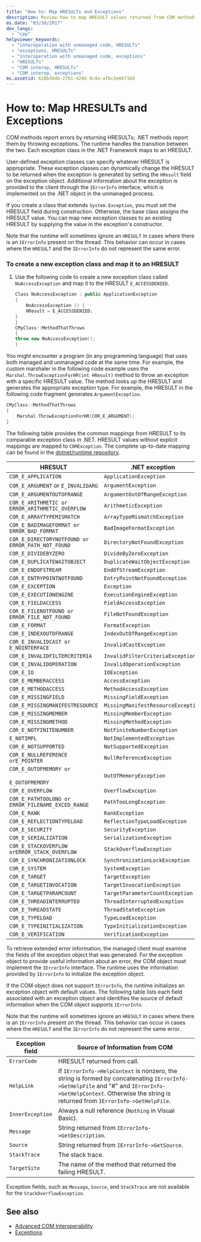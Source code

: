 ```yaml
---
title: "How to: Map HRESULTs and Exceptions"
description: Review how to map HRESULT values returned from COM methods to exceptions thrown by .NET methods. The runtime handles the transition between COM and .NET.
ms.date: "03/30/2017"
dev_langs:
  - "cpp"
helpviewer_keywords:
  - "interoperation with unmanaged code, HRESULTs"
  - "exceptions, HRESULTs"
  - "interoperation with unmanaged code, exceptions"
  - "HRESULTs"
  - "COM interop, HRESULTs"
  - "COM interop, exceptions"
ms.assetid: 610b364b-2761-429d-9c4a-afbc3e66f1b9
---
```

# How to: Map HRESULTs and Exceptions

COM methods report errors by returning HRESULTs; .NET methods report them by throwing exceptions. The runtime handles the transition between the two. Each exception class in the .NET Framework maps to an HRESULT.

 User-defined exception classes can specify whatever HRESULT is appropriate. These exception classes can dynamically change the HRESULT to be returned when the exception is generated by setting the `HResult` field on the exception object. Additional information about the exception is provided to the client through the `IErrorInfo` interface, which is implemented on the .NET object in the unmanaged process.

 If you create a class that extends `System.Exception`, you must set the HRESULT field during construction. Otherwise, the base class assigns the HRESULT value. You can map new exception classes to an existing HRESULT by supplying the value in the exception's constructor.

 Note that the runtime will sometimes ignore an `HRESULT` in cases where there is an `IErrorInfo` present on the thread.  This behavior can occur in cases where the `HRESULT` and the `IErrorInfo` do not represent the same error.

### To create a new exception class and map it to an HRESULT

1. Use the following code to create a new exception class called `NoAccessException` and map it to the HRESULT `E_ACCESSDENIED`.

    ```cpp
    Class NoAccessException : public ApplicationException
    {
        NoAccessException () {
        HResult = E_ACCESSDENIED;
    }
    }
    CMyClass::MethodThatThrows
    {
    throw new NoAccessException();
    }
    ```

 You might encounter a program (in any programming language) that uses both managed and unmanaged code at the same time. For example, the custom marshaler in the following code example uses the `Marshal.ThrowExceptionForHR(int HResult)` method to throw an exception with a specific HRESULT value. The method looks up the HRESULT and generates the appropriate exception type. For example, the HRESULT in the following code fragment generates `ArgumentException`.

```cpp
CMyClass::MethodThatThrows
{
    Marshal.ThrowExceptionForHR(COR_E_ARGUMENT);
}
```

 The following table provides the common mappings from HRESULT to its comparable exception class in .NET. HRESULT values without explicit mappings are mapped to `COMException`. The complete up-to-date mapping can be found in the [dotnet/runtime repository](https://github.com/dotnet/runtime/blob/master/src/coreclr/vm/rexcep.h).

|HRESULT|.NET exception|
|-------------|--------------------|
|`COR_E_APPLICATION`|`ApplicationException`|
|`COR_E_ARGUMENT` or `E_INVALIDARG`|`ArgumentException`|
|`COR_E_ARGUMENTOUTOFRANGE`|`ArgumentOutOfRangeException`|
|`COR_E_ARITHMETIC or ERROR_ARITHMETIC_OVERFLOW`|`ArithmeticException`|
|`COR_E_ARRAYTYPEMISMATCH`|`ArrayTypeMismatchException`|
|`COR_E_BADIMAGEFORMAT or ERROR_BAD_FORMAT`|`BadImageFormatException`|
|`COR_E_DIRECTORYNOTFOUND or ERROR_PATH_NOT_FOUND`|`DirectoryNotFoundException`|
|`COR_E_DIVIDEBYZERO`|`DivideByZeroException`|
|`COR_E_DUPLICATEWAITOBJECT`|`DuplicateWaitObjectException`|
|`COR_E_ENDOFSTREAM`|`EndOfStreamException`|
|`COR_E_ENTRYPOINTNOTFOUND`|`EntryPointNotFoundException`|
|`COR_E_EXCEPTION`|`Exception`|
|`COR_E_EXECUTIONENGINE`|`ExecutionEngineException`|
|`COR_E_FIELDACCESS`|`FieldAccessException`|
|`COR_E_FILENOTFOUND or ERROR_FILE_NOT_FOUND`|`FileNotFoundException`|
|`COR_E_FORMAT`|`FormatException`|
|`COR_E_INDEXOUTOFRANGE`|`IndexOutOfRangeException`|
|`COR_E_INVALIDCAST or E_NOINTERFACE`|`InvalidCastException`|
|`COR_E_INVALIDFILTERCRITERIA`|`InvalidFilterCriteriaException`|
|`COR_E_INVALIDOPERATION`|`InvalidOperationException`|
|`COR_E_IO`|`IOException`|
|`COR_E_MEMBERACCESS`|`AccessException`|
|`COR_E_METHODACCESS`|`MethodAccessException`|
|`COR_E_MISSINGFIELD`|`MissingFieldException`|
|`COR_E_MISSINGMANIFESTRESOURCE`|`MissingManifestResourceException`|
|`COR_E_MISSINGMEMBER`|`MissingMemberException`|
|`COR_E_MISSINGMETHOD`|`MissingMethodException`|
|`COR_E_NOTFINITENUMBER`|`NotFiniteNumberException`|
|`E_NOTIMPL`|`NotImplementedException`|
|`COR_E_NOTSUPPORTED`|`NotSupportedException`|
|`COR_E_NULLREFERENCE orE_POINTER`|`NullReferenceException`|
|`COR_E_OUTOFMEMORY or`<br /><br /> `E_OUTOFMEMORY`|`OutOfMemoryException`|
|`COR_E_OVERFLOW`|`OverflowException`|
|`COR_E_PATHTOOLONG or ERROR_FILENAME_EXCED_RANGE`|`PathTooLongException`|
|`COR_E_RANK`|`RankException`|
|`COR_E_REFLECTIONTYPELOAD`|`ReflectionTypeLoadException`|
|`COR_E_SECURITY`|`SecurityException`|
|`COR_E_SERIALIZATION`|`SerializationException`|
|`COR_E_STACKOVERFLOW orERROR_STACK_OVERFLOW`|`StackOverflowException`|
|`COR_E_SYNCHRONIZATIONLOCK`|`SynchronizationLockException`|
|`COR_E_SYSTEM`|`SystemException`|
|`COR_E_TARGET`|`TargetException`|
|`COR_E_TARGETINVOCATION`|`TargetInvocationException`|
|`COR_E_TARGETPARAMCOUNT`|`TargetParameterCountException`|
|`COR_E_THREADINTERRUPTED`|`ThreadInterruptedException`|
|`COR_E_THREADSTATE`|`ThreadStateException`|
|`COR_E_TYPELOAD`|`TypeLoadException`|
|`COR_E_TYPEINITIALIZATION`|`TypeInitializationException`|
|`COR_E_VERIFICATION`|`VerificationException`|

 To retrieve extended error information, the managed client must examine the fields of the exception object that was generated. For the exception object to provide useful information about an error, the COM object must implement the `IErrorInfo` interface. The runtime uses the information provided by `IErrorInfo` to initialize the exception object.

 If the COM object does not support `IErrorInfo`, the runtime initializes an exception object with default values. The following table lists each field associated with an exception object and identifies the source of default information when the COM object supports `IErrorInfo`.

 Note that the runtime will sometimes ignore an `HRESULT` in cases where there is an `IErrorInfo` present on the thread.  This behavior can occur in cases where the `HRESULT` and the `IErrorInfo` do not represent the same error.

|Exception field|Source of Information from COM|
|---------------------|------------------------------------|
|`ErrorCode`|HRESULT returned from call.|
|`HelpLink`|If `IErrorInfo->HelpContext` is nonzero, the string is formed by concatenating `IErrorInfo->GetHelpFile` and "#" and `IErrorInfo->GetHelpContext`. Otherwise the string is returned from `IErrorInfo->GetHelpFile`.|
|`InnerException`|Always a null reference (`Nothing` in Visual Basic).|
|`Message`|String returned from `IErrorInfo->GetDescription`.|
|`Source`|String returned from `IErrorInfo->GetSource`.|
|`StackTrace`|The stack trace.|
|`TargetSite`|The name of the method that returned the failing HRESULT.|

 Exception fields, such as `Message`, `Source`, and `StackTrace` are not available for the `StackOverflowException`.

## See also

- [Advanced COM Interoperability](/previous-versions/dotnet/netframework-4.0/bd9cdfyx(v=vs.100))
- [Exceptions](../../standard/exceptions/index.md)
